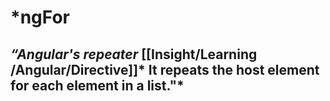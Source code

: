 # *ngFor

## *“Angular's repeater* [[Insight/Learning /Angular/Directive]]* It repeats the host element for each element in a list."*

